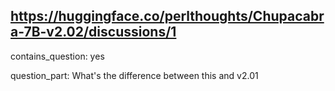## https://huggingface.co/perlthoughts/Chupacabra-7B-v2.02/discussions/1

contains_question: yes

question_part: What's the difference between this and v2.01